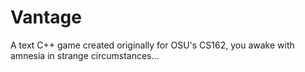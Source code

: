 # Vantage
A text C++ game created originally for OSU's CS162, you awake with amnesia in strange circumstances...
